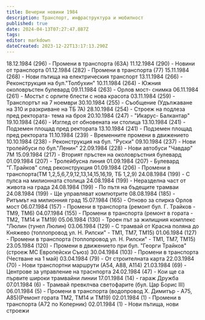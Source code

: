 ```yaml
---
title: Вечерни новини 1984
description: Транспорт, инфраструктура и мобилност
published: true
date: 2024-04-13T07:27:47.887Z
tags: 
editor: markdown
dateCreated: 2023-12-22T13:17:13.290Z
---
```


18.12.1984 (296) - Промени в транспорта (63A)
11.12.1984 (290) - Новини от транспорта
01.12.1984 (282) - Промени в транспорта (77)
15.11.1984 (268) - Нови пътища на електрическия транспорт
13.11.1984 (266) - Реконструкция на бул."Толбухин"
10.11.1984 (264) - Южния околовръстен булевард
09.11.1984 (263) - Орлов мост- снимка
06.11.1984 (261) - Мостът с орлите блести с нова красота
03.11.1984 (259) - Транспортът на 7 ноември
30.10.1984 (255) - Съобщение (Удължаване на 310 и разкриване на ТБ 7А)
28.10.1984 (254) - Строеж на подлеза пред ректората- тема на броя
20.10.1984 (247) - "Икарус- Балкантар"
19.10.1984 (246) - Изглед от обновената ни столица
13.10.1984 (241) - Подземен площад пред ректората
13.10.1984 (241) - Подземен площад пред ректората
11.10.1984 (239) - Временните промени в движението
10.10.1984 (238) - Реконструкция на бул. "Руски"
09.10.1984 (237) - Нови тролейбуси по бул."Ленин"
22.09.1984 (228) - Нови автобуси "Чавдар" 7М
15.09.1984 (217) - Вторият пръстен на околовръстния булевард
01.09.1984 (207) - Тролейбусна линия
01.09.1984 (207) - Булевард "Г.Трайков" след реконструкция
01.09.1984 (206) - Промени в транспорта(ТМ 1,2,5,6,7,9,12,13,14,15,16,19, ТБ 1,2,9)
24.08.1984 (199) - С пулса на милионната столица
24.08.1984 (199) - Неразделна част от живота на града
24.08.1984 (199) - По пътя на бъдещите трамваи
24.08.1984 (199) - Ще управляват компютрите
08.08.1984 (185) - Ритъмът на милионния град
15.07.1984 (165) - Отново за спирка Орлов мост
06.07.1984 (157) - Промени в транспорта (ремонт бул. Г. Трайков - ТМ9, ТМ6)
04.07.1984 (155) - Промени в транспорта (ремонт в гората - ТМ2, ТМ14 и ТМ19)
05.06.1984 (130) - Троен път за жилищния комплекс "Люлин (тунел Люлин)
03.06.1984 (129) - С трамвай от Красна поляна до Княжево (топлопровод ул. Н. Рилски" - TM1, TM7, TM15)
01.06.1984 (127) - Промени в транспорта (топлопровод ул. Н. Рилски" - TM1, TM7, TM15)
23.05.1984 (120) - Промени в движението при бул. "Георги Трайков" (строеж МС Европейски Съюз)
30.04.1984 (103) - Промени в транспорта (Честване на 1 май)
03.04.1984 (79) - От строителната карта
22.03.1984 (70) - Нови транспортни маршрути (А54, А88, А114)
21.03.1984 (69) - Центрове за управление на траснпорта
24.02.1984 (47) - Кои ще са първите широки трамвайни линии
17.01.1984 (14) - гараж Дружба
07.01.1984 (6) - Трамвай превклчва светофарите (бул. Цар Борис III)
06.01.1984 (5) - Промени в транспорта (водопровод Х. Димитър - А75, А85)(Ремонт гората ТМ2, ТМ14 и ТМ19)
02.01.1984 (1) - Промени в транспорта (А72 по Коперник)
02.01.1984 (1) - Нови пътища, нови строежи